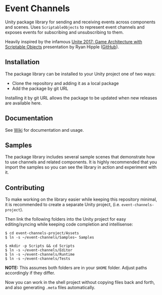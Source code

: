 # Event Channels

Unity package library for sending and receiving events across components and scenes.
Uses `ScriptableObjects` to represent event channels and exposes events for subscribing and unsubscribing to them.

Heavily inspired by the infamous [Unite 2017: Game Architecture with Scriptable Objects](https://www.youtube.com/watch?v=raQ3iHhE_Kk) presentation by Ryan Hipple ([GitHub](https://github.com/roboryantron/Unite2017)).

## Installation

The package library can be installed to your Unity project one of two ways:

- Clone the repository and adding it as a local package
- Add the package by git URL

Installing it by git URL allows the package to be updated when new releases are available here.

## Documentation

See [Wiki](https://github.com/UnderLogic/event-channels/wiki/Channels) for documentation and usage.

## Samples

The package library includes several sample scenes that demonstrate how to use channels and related components.
It is highly recommended that you import the samples so you can see the library in action and experiment with it.

## Contributing

To make working on the library easier while keeping this repository minimal, it is recommended to create a separate Unity project, (i.e. `event-channels-project`).

Then link the following folders into the Unity project for easy editing/syncing while keeping code completion and intellisense:

```shell
$ cd event-channels-project/Assets
$ ln -s ~/event-channels/Samples~ Samples

$ mkdir -p Scripts && cd Scripts
$ ln -s ~/event-channels/Editor
$ ln -s ~/event-channels/Runtime
$ ln -s ~/event-channels/Tests
```

**NOTE:** This assumes both folders are in your `$HOME` folder. Adjust paths accordingly if they differ.

Now you can work in the shell project without copying files back and forth, and also generating `.meta` files automatically.
